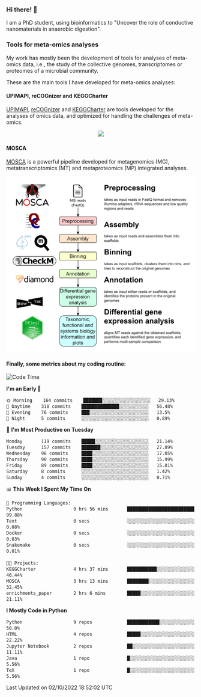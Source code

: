 ### Hi there! 👋

I am a PhD student, using bioinformatics to "Uncover the role of conductive nanomaterials in anaerobic digestion".

### Tools for meta-omics analyses

My work has mostly been the development of tools for analyses of meta-omics data, i.e., the study of the collective genomes, transcriptomes or proteomes of a microbial community.

These are the main tools I have developed for meta-omics analyses:

#### UPIMAPI, reCOGnizer and KEGGCharter

[UPIMAPI](https://github.com/iquasere/UPIMAPI), [reCOGnizer](https://github.com/iquasere/reCOGnizer) and [KEGGCharter](https://github.com/iquasere/KEGGCharter) are tools developed for the analyses of omics data, and optimized for handling the challenges of meta-omics.

<p align="center">
    <img src="assets/annotation_paper.png">
</p>

#### MOSCA

[MOSCA](https://github.com/iquasere/MOSCA) is a powerful pipeline developed for metagenomics (MG), metatranscriptomics (MT) and metaproteomics (MP) integrated analyses.

<p align="center">
    <img src="assets/mosca_workflow.png" align="center" width="700">
</p>


#### Finally, some metrics about my coding routine:

<!--START_SECTION:waka-->
![Code Time](http://img.shields.io/badge/Code%20Time-357%20hrs%2055%20mins-blue)

**I'm an Early 🐤** 

```text
🌞 Morning    164 commits    ███████░░░░░░░░░░░░░░░░░░   29.13% 
🌆 Daytime    318 commits    ██████████████░░░░░░░░░░░   56.48% 
🌃 Evening    76 commits     ███░░░░░░░░░░░░░░░░░░░░░░   13.5% 
🌙 Night      5 commits      ░░░░░░░░░░░░░░░░░░░░░░░░░   0.89%

```
📅 **I'm Most Productive on Tuesday** 

```text
Monday       119 commits    █████░░░░░░░░░░░░░░░░░░░░   21.14% 
Tuesday      157 commits    ███████░░░░░░░░░░░░░░░░░░   27.89% 
Wednesday    96 commits     ████░░░░░░░░░░░░░░░░░░░░░   17.05% 
Thursday     90 commits     ████░░░░░░░░░░░░░░░░░░░░░   15.99% 
Friday       89 commits     ████░░░░░░░░░░░░░░░░░░░░░   15.81% 
Saturday     8 commits      ░░░░░░░░░░░░░░░░░░░░░░░░░   1.42% 
Sunday       4 commits      ░░░░░░░░░░░░░░░░░░░░░░░░░   0.71%

```


📊 **This Week I Spent My Time On** 

```text
💬 Programming Languages: 
Python                   9 hrs 56 mins       █████████████████████████   99.88% 
Text                     0 secs              ░░░░░░░░░░░░░░░░░░░░░░░░░   0.08% 
Docker                   0 secs              ░░░░░░░░░░░░░░░░░░░░░░░░░   0.03% 
Snakemake                0 secs              ░░░░░░░░░░░░░░░░░░░░░░░░░   0.01%

🐱‍💻 Projects: 
KEGGCharter              4 hrs 37 mins       ███████████░░░░░░░░░░░░░░   46.44% 
MOSCA                    3 hrs 13 mins       ████████░░░░░░░░░░░░░░░░░   32.45% 
enrichments_paper        2 hrs 6 mins        █████░░░░░░░░░░░░░░░░░░░░   21.11%

```

**I Mostly Code in Python** 

```text
Python                   9 repos             ████████████░░░░░░░░░░░░░   50.0% 
HTML                     4 repos             █████░░░░░░░░░░░░░░░░░░░░   22.22% 
Jupyter Notebook         2 repos             ██░░░░░░░░░░░░░░░░░░░░░░░   11.11% 
Java                     1 repo              █░░░░░░░░░░░░░░░░░░░░░░░░   5.56% 
TeX                      1 repo              █░░░░░░░░░░░░░░░░░░░░░░░░   5.56%

```



 Last Updated on 02/10/2022 18:52:02 UTC
<!--END_SECTION:waka-->
